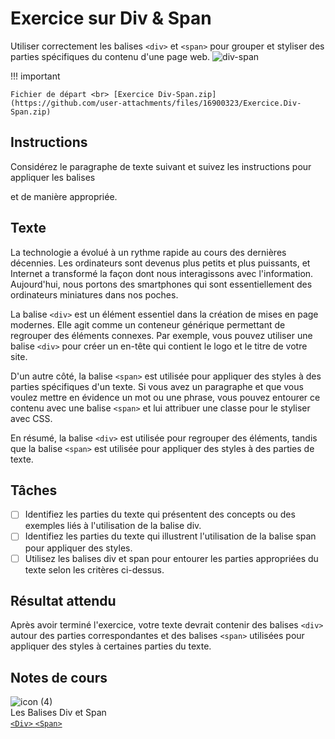# Exercice sur Div & Span
Utiliser correctement les balises `<div>` et `<span>` pour grouper et styliser des parties spécifiques du contenu d'une page web.
![div-span](https://github.com/user-attachments/assets/ea7fc8ad-d07d-4efb-929f-be2957798b87)


!!! important

    Fichier de départ <br> [Exercice Div-Span.zip](https://github.com/user-attachments/files/16900323/Exercice.Div-Span.zip)


  
## Instructions

Considérez le paragraphe de texte suivant et suivez les instructions pour appliquer les balises <div> et <span> de manière appropriée.

## Texte

La technologie a évolué à un rythme rapide au cours des dernières décennies. Les ordinateurs sont devenus plus petits et plus puissants, et Internet a transformé la façon dont nous interagissons avec l'information. Aujourd'hui, nous portons des smartphones qui sont essentiellement des ordinateurs miniatures dans nos poches.

La balise `<div>` est un élément essentiel dans la création de mises en page modernes. Elle agit comme un conteneur générique permettant de regrouper des éléments connexes. Par exemple, vous pouvez utiliser une balise `<div>` pour créer un en-tête qui contient le logo et le titre de votre site.

D'un autre côté, la balise `<span>` est utilisée pour appliquer des styles à des parties spécifiques d'un texte. Si vous avez un paragraphe et que vous voulez mettre en évidence un mot ou une phrase, vous pouvez entourer ce contenu avec une balise `<span>` et lui attribuer une classe pour le styliser avec CSS.

En résumé, la balise `<div>` est utilisée pour regrouper des éléments, tandis que la balise `<span>` est utilisée pour appliquer des styles à des parties de texte.

## Tâches


* [ ] Identifiez les parties du texte qui présentent des concepts ou des exemples liés à l'utilisation de la balise div.
* [ ] Identifiez les parties du texte qui illustrent l'utilisation de la balise span pour appliquer des styles.
* [ ] Utilisez les balises div et span pour entourer les parties appropriées du texte selon les critères ci-dessus.

## Résultat attendu

Après avoir terminé l'exercice, votre texte devrait contenir des balises `<div>` autour des parties correspondantes et des balises `<span>` utilisées pour appliquer des styles à certaines parties du texte.

## Notes de cours

![icon (4)](https://github.com/user-attachments/assets/c79d45ef-87d7-4096-ab1f-7e80b0c2c5e3)<br> Les Balises Div et Span <br> [`<Div>` `<Span>`](../html/div-span.md)

